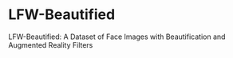 # LFW-Beautified
LFW-Beautified: A Dataset of Face Images with Beautification and Augmented Reality Filters
